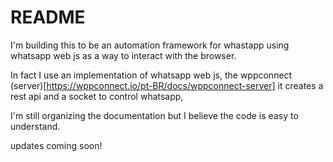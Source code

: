 # README

I'm building this to be an automation framework for whastapp using whatsapp web js as a way to interact with the browser.

In fact I use an implementation of whatsapp web js, the wppconnect (server)[https://wppconnect.io/pt-BR/docs/wppconnect-server] it creates a rest api and a socket to control whatsapp,

I'm still organizing the documentation but I believe the code is easy to understand.

updates coming soon!
